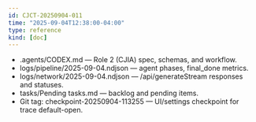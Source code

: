 ```yaml
---
id: CJCT-20250904-011
time: "2025-09-04T12:38:00-04:00"
type: reference
kind: [doc]
---
```

- .agents/CODEX.md — Role 2 (CJIA) spec, schemas, and workflow.
- logs/pipeline/2025-09-04.ndjson — agent phases, final_done metrics.
- logs/network/2025-09-04.ndjson — /api/generateStream responses and statuses.
- tasks/Pending tasks.md — backlog and pending items.
- Git tag: checkpoint-20250904-113255 — UI/settings checkpoint for trace default-open.
